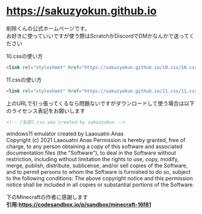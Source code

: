 # https://sakuzyokun.github.io  
削除くんの公式ホームページです。  
お好きに使っていいですが使う際はScratchかDiscordでDMかなんかで送ってください  

10.cssの使い方  
```html
<link rel="stylesheet" href="https://sakuzyokun.github.io/10.css/10.css">
```  
11.cssの使い方
```html
<link rel="stylesheet" href="https://sakuzyokun.github.io/11.css/11.css">
```
上のURLで引っ張ってくるなら問題ないですがダウンロードして使う場合は以下のライセンス表記をお願いします  
```html  
<!-- [名前].css was created by sakuzyokun -->
```  
  
windows11 emulator created by Laaouatni Anas  
Copyright (c) 2021 Laaouatni Anas
Permission is hereby granted, free of charge, to any person obtaining a copy of this software and associated documentation files (the "Software"), to deal in the Software without restriction, including without limitation the rights to use, copy, modify, merge, publish, distribute, sublicense, and/or sell copies of the Software, and to permit persons to whom the Software is furnished to do so, subject to the following conditions: The above copyright notice and this permission notice shall be included in all copies or substantial portions of the Software.

下のMinecraftの作者に感謝します  
**引用:https://codesandbox.io/p/sandbox/minecraft-16f81**

